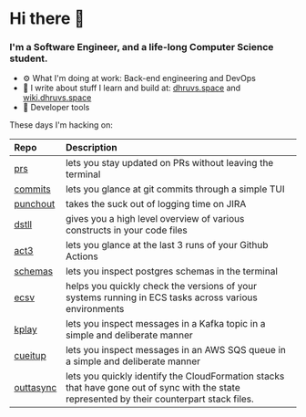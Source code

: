 Hi there 👋
===

### I'm a Software Engineer, and a life-long Computer Science student.


- ⚙️  What I'm doing at work: Back-end engineering and DevOps
- 🌱 I write about stuff I learn and build at:
    [dhruvs.space](https://dhruvs.space) and [wiki.dhruvs.space](https://wiki.dhruvs.space)
- 💙 Developer tools

These days I'm hacking on:

| Repo  | Description |
| :---------------------------------------- | :------------------------------------------- |
| [prs](https://github.com/dhth/prs)| lets you stay updated on PRs without leaving the terminal |
| [commits](https://github.com/dhth/commits) | lets you glance at git commits through a simple TUI |
| [punchout](https://github.com/dhth/punchout) | takes the suck out of logging time on JIRA |
| [dstll](https://github.com/dhth/dstll) | gives you a high level overview of various constructs in your code files |
| [act3](https://github.com/dhth/act3) | lets you glance at the last 3 runs of your Github Actions |
| [schemas](https://github.com/dhth/schemas) | lets you inspect postgres schemas in the terminal |
| [ecsv](https://github.com/dhth/ecsv) | helps you quickly check the versions of your systems running in ECS tasks across various environments |
| [kplay](https://github.com/dhth/kplay) | lets you inspect messages in a Kafka topic in a simple and deliberate manner |
| [cueitup](https://github.com/dhth/cueitup) | lets you inspect messages in an AWS SQS queue in a simple and deliberate manner |
| [outtasync](https://github.com/dhth/outtasync) | lets you quickly identify the CloudFormation stacks that have gone out of sync with the state represented by their counterpart stack files. |

